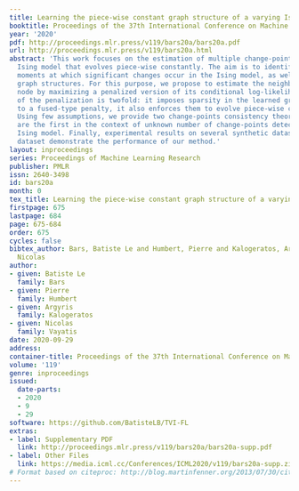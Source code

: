 ```yaml
---
title: Learning the piece-wise constant graph structure of a varying Ising model
booktitle: Proceedings of the 37th International Conference on Machine Learning
year: '2020'
pdf: http://proceedings.mlr.press/v119/bars20a/bars20a.pdf
url: http://proceedings.mlr.press/v119/bars20a.html
abstract: 'This work focuses on the estimation of multiple change-points in a time-varying
  Ising model that evolves piece-wise constantly. The aim is to identify both the
  moments at which significant changes occur in the Ising model, as well as the underlying
  graph structures. For this purpose, we propose to estimate the neighborhood of each
  node by maximizing a penalized version of its conditional log-likelihood. The objective
  of the penalization is twofold: it imposes sparsity in the learned graphs and, thanks
  to a fused-type penalty, it also enforces them to evolve piece-wise constantly.
  Using few assumptions, we provide two change-points consistency theorems. Those
  are the first in the context of unknown number of change-points detection in time-varying
  Ising model. Finally, experimental results on several synthetic datasets and a real-world
  dataset demonstrate the performance of our method.'
layout: inproceedings
series: Proceedings of Machine Learning Research
publisher: PMLR
issn: 2640-3498
id: bars20a
month: 0
tex_title: Learning the piece-wise constant graph structure of a varying Ising model
firstpage: 675
lastpage: 684
page: 675-684
order: 675
cycles: false
bibtex_author: Bars, Batiste Le and Humbert, Pierre and Kalogeratos, Argyris and Vayatis,
  Nicolas
author:
- given: Batiste Le
  family: Bars
- given: Pierre
  family: Humbert
- given: Argyris
  family: Kalogeratos
- given: Nicolas
  family: Vayatis
date: 2020-09-29
address: 
container-title: Proceedings of the 37th International Conference on Machine Learning
volume: '119'
genre: inproceedings
issued:
  date-parts:
  - 2020
  - 9
  - 29
software: https://github.com/BatisteLB/TVI-FL
extras:
- label: Supplementary PDF
  link: http://proceedings.mlr.press/v119/bars20a/bars20a-supp.pdf
- label: Other Files
  link: https://media.icml.cc/Conferences/ICML2020/v119/bars20a-supp.zip
# Format based on citeproc: http://blog.martinfenner.org/2013/07/30/citeproc-yaml-for-bibliographies/
---
```

